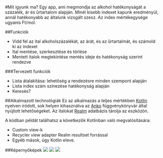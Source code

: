 #Mit igyunk ma?
Egy app, ami megmondja az alkohol hatékonyságát a százalék, ár és űrtartalom alapján. Minél kisebb indexet kapunk eredményül, annál hatékonyabb az általunk vizsgált szesz. Az index mértékegysége ugyanis Ft/mol.

##Funkciók
 - Vidd fel az ital alkoholszázalékát, az árát, és az űrtartalmát, és számold ki az indexet
 - Ital mentése, szerkesztése és törlése
 - Mentett italok megtekintése mentés ideje és hatékonyság szerint rendezve

###Tervezett funkciók
 - Lista átalakítása: lehetőség a rendezésre minden szempont alapján
 - Lista index szám színezése hatékonyság alapján
 - Keresés?

##Alkalmazott technológiák
Ez az alkalmazás a teljes mértékben [Kotlin](https://kotlinlang.org/) nyelven íródott, sok helyen kihasználva az [Anko](https://github.com/Kotlin/anko) függvénykönyvár által nyújtott lehetőségeket. Az italokat [Realm](https://realm.io/) adatbázis tárolja az eszközön.

A kódban példát találhatsz a következők Kotlinban való megvalósítására:
 - Custom view-k
 - Recycler view adapter Realm resultset forrással
 - Egyéb mások, úgy Kotlin eleve.

##Képernyőképek
![](http://i.imgur.com/QY2smpH.png?1)
![](http://i.imgur.com/s2gkCEw.png?1)
![](http://i.imgur.com/nzzQrQk.png?1)
